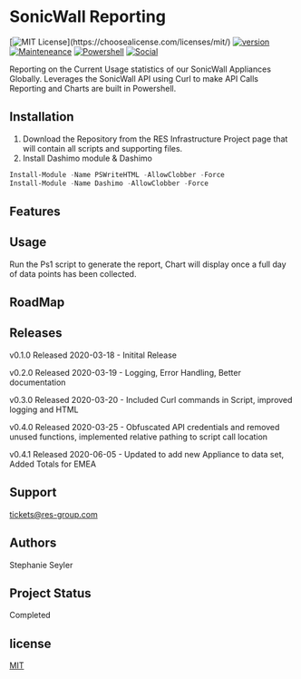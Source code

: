 # SonicWall Reporting
[![MIT License](https://img.shields.io/apm/l/atomic-design-ui.svg?)](https://choosealicense.com/licenses/mit/)
[![version](https://img.shields.io/badge/Production%20Version-0.4.1-brightgreen)]()
[![Mainteneance](https://img.shields.io/maintenance/yes/2020?style=plastic)]()
[![Powershell](https://img.shields.io/badge/Powershell-v%205.1-orange)](https://www.microsoft.com/en-us/download/details.aspx?id=54616)
[![Social](https://img.shields.io/twitter/follow/StephSeyler?style=social)](https://img.shields.io/twitter/follow/StephSeyler?style=social)

Reporting on the Current Usage statistics of our SonicWall Appliances Globally.
Leverages the SonicWall API using Curl to make API Calls
Reporting and Charts are built in Powershell.

## Installation

1. Download the Repository from the RES Infrastructure Project page that will contain all scripts and supporting files.
2. Install Dashimo module & Dashimo
```Powershell
Install-Module -Name PSWriteHTML -AllowClobber -Force
Install-Module -Name Dashimo -AllowClobber -Force
```

## Features

## Usage
Run the Ps1 script to generate the report, Chart will display once a full day of data points has been collected.

## RoadMap

## Releases
v0.1.0 Released 2020-03-18 - Initital Release 

v0.2.0 Released 2020-03-19 - Logging, Error Handling, Better documentation

v0.3.0 Released 2020-03-20 - Included Curl commands in Script, improved logging and HTML

v0.4.0 Released 2020-03-25 - Obfuscated API credentials and removed unused functions, implemented relative pathing to script call location

v0.4.1 Released 2020-06-05 - Updated to add new Appliance to data set, Added Totals for EMEA 

## Support

tickets@res-group.com

## Authors
Stephanie Seyler 

## Project Status
Completed

## license 
[MIT](https://choosealicense.com/licenses/mit/)